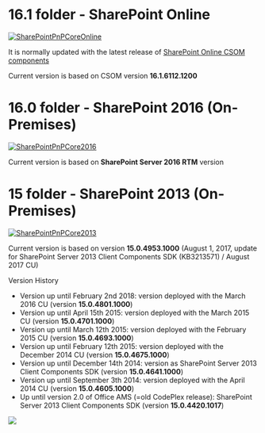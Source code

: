 # 16.1 folder - SharePoint Online #
[![SharePointPnPCoreOnline](https://img.shields.io/nuget/v/SharePointPnPCoreOnline.svg)](https://www.nuget.org/packages/SharePointPnPCoreOnline/)

It is normally updated with the latest release of [SharePoint Online CSOM components](http://www.nuget.org/packages/Microsoft.SharePointOnline.CSOM)

Current version is based on CSOM version **16.1.6112.1200**

# 16.0 folder - SharePoint 2016 (On-Premises) #
[![SharePointPnPCore2016](https://img.shields.io/nuget/v/SharePointPnPCore2016.svg)](https://www.nuget.org/packages/SharePointPnPCore2016/)

Current version is based on **SharePoint Server 2016 RTM** version

# 15 folder - SharePoint 2013 (On-Premises) #
[![SharePointPnPCore2013](https://img.shields.io/nuget/v/SharePointPnPCore2013.svg)](https://www.nuget.org/packages/SharePointPnPCore2013/)

Current version is based on version **15.0.4953.1000** (August 1, 2017, update for SharePoint Server 2013 Client Components SDK (KB3213571) / August 2017 CU)

Version History
-  Version up until February 2nd 2018: version deployed with the March 2016 CU (version **15.0.4801.1000**)
-  Version up until April 15th 2015: version deployed with the March 2015 CU (version **15.0.4701.1000**)
-  Version up until March 12th 2015: version deployed with the February 2015 CU (version **15.0.4693.1000**)
-  Version up until February 12th 2015: version deployed with the December 2014 CU (version **15.0.4675.1000**)
-  Version up until December 14th 2014: version as SharePoint Server 2013 Client Components SDK (version **15.0.4641.1000**)
-  Version up until September 3th 2014: version deployed with the April 2014 CU (version **15.0.4605.1000**)
-  Up until version 2.0 of Office AMS (=old CodePlex release): SharePoint Server 2013 Client Components SDK (version **15.0.4420.1017**)

<img src="https://telemetry.sharepointpnp.com/pnp-sites-core/assemblies" /> 
